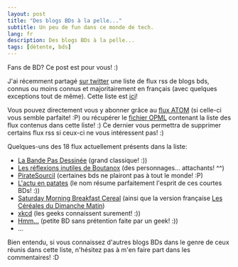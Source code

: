 ```yaml
---
layout: post
title: "Des blogs BDs à la pelle..."
subtitle: Un peu de fun dans ce monde de tech.
lang: fr
description: Des blogs BDs à la pelle...
tags: [détente, bds]
---
```


Fans de BD? Ce post est pour vous! :)

J'ai récemment partagé [sur twitter](http://twitter.com/#!/odolbeau/status/101929449624305665 "Tweet annonçant la création d'une liste de BD") une liste de flux rss de blogs bds, connus ou moins connus et majoritairement en français (avec quelques exceptions tout de même).
Cette liste est [ici](http://www.google.fr/reader/bundle/user%2F08560476452179525239%2Fbundle%2FBD "Liste de blogs BD")!

Vous pouvez directement vous y abonner grâce au [flux ATOM](http://www.google.com/reader/public/atom/user%2F08560476452179525239%2Fbundle%2FBD "Flux ATOM de la liste de BDs") (si celle-ci vous semble parfaite! :P) ou récupérer le [fichier OPML](http://www.google.fr/reader/public/subscriptions/user%2F08560476452179525239%2Fbundle%2FBD "Fichier OPML de la liste de BDs") contenant la liste des flux contenus dans cette liste! :) Ce dernier vous permettra de supprimer certains flux rss si ceux-ci ne vous intéressent pas! :)

Quelques-uns des 18 flux actuellement présents dans la liste:

* [La Bande Pas Dessinée](http://www.labandepasdessinee.com/bpd "La Bande Pas Dessinée") (grand classique! :))
* [Les réflexions inutiles de Boutanox](http://boutanox.blogspot.com/ "Les réflexions inutiles de Boutanox") (des personnages... attachants! ^^)
* [PirateSourcil](http://piratesourcil.blogspot.com/ "PirateSourcil") (certaines bds ne plairont pas à tout le monde! :P)
* [L'actu en patates](http://vidberg.blog.lemonde.fr "L'actu en patates") (le nom résume parfaitement l'esprit de ces courtes BDs! :))
* [Saturday Morning Breakfast Cereal](http://www.smbc-comics.com) (ainsi que la version française [Les Céréales du Dimanche Matin](http://cereales.lapin.org "Les Céréales du Dimanche Matin"))
* [xkcd](http://xkcd.com/ "xkcd") (les geeks connaissent surement! :))
* [Hmm...](http://hmm-la-bd.eu "Hmm...") (petite BD sans prétention faite par un geek! :))
* ...

Bien entendu, si vous connaissez d'autres blogs BDs dans le genre de ceux réunis dans cette liste, n'hésitez pas à m'en faire part dans les commentaires! :D
